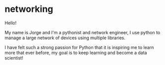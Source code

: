 # networking

Hello!

My name is Jorge and I'm a pythonist and network engineer, I use python to manage a large network of devices using multiple libraries.

I have felt such a strong passion for Python that it is inspiring me to learn more that ever before, my goal is to keep learning and become a data scientist!

